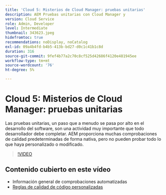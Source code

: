 ```yaml
---
title: 'Cloud 5: Misterios de Cloud Manager: pruebas unitarias'
description: AEM Pruebas unitarias con Cloud Manager y
version: Cloud Service
role: Admin, Developer
level: Intermediate
thumbnail: 343623.jpeg
hidefromtoc: true
recommendations: noDisplay, noCatalog
exl-id: 09a4b4fd-b4b5-413b-bd27-d0c1c41b1c8d
duration: 316
source-git-commit: 9fef4b77a2c70c8cf525d42686f4120e481945ee
workflow-type: tm+mt
source-wordcount: '76'
ht-degree: 5%

---
```


# Cloud 5: Misterios de Cloud Manager: pruebas unitarias

Las pruebas unitarias, un paso que a menudo se pasa por alto en el desarrollo del software, son una actividad muy importante que todo desarrollador debe completar. AEM proporciona muchas comprobaciones de calidad predeterminadas de forma nativa, pero no pueden probar todo lo que haya personalizado o modificado.

>[!VIDEO](https://video.tv.adobe.com/v/343623?quality=12&learn=on)

## Contenido cubierto en este vídeo

+ Información general de comprobaciones automatizadas
+ [Reglas de calidad de código personalizadas](https://experienceleague.adobe.com/docs/experience-manager-cloud-service/content/implementing/using-cloud-manager/test-results/custom-code-quality-rules.html)
